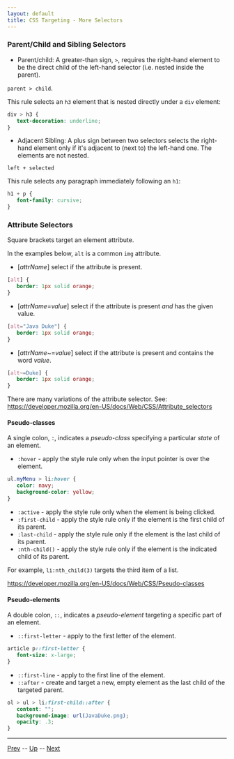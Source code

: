 ```yaml
---
layout: default
title: CSS Targeting - More Selectors
---
```


### Parent/Child and Sibling Selectors

* Parent/child: A greater-than sign, `>`, requires the right-hand element to be the direct child of the left-hand selector (i.e. nested inside the parent).

`parent > child`.

This rule selects an `h3` element that is nested directly under a `div` element:

```css
div > h3 {
   text-decoration: underline;
}
```

* Adjacent Sibling: A plus sign between two selectors selects the right-hand element only if it's adjacent to (next to) the left-hand one. The elements are not nested.

`left + selected`

This rule selects any paragraph immediately following an `h1`:

```css
h1 + p {
   font-family: cursive;
}
```

### Attribute Selectors

Square brackets target an element attribute.

In the examples below, `alt` is a common `img` attribute.

* [*attrName*] select if the attribute is present.

```css
[alt] {
   border: 1px solid orange;
}
```

* [*attrName*=*value*] select if the attribute is present _and_ has the given value.

```css
[alt="Java Duke"] {
   border: 1px solid orange;
}
```

* [*attrName*~=*value*] select if the attribute is present and contains the word *value*.

```css
[alt~=Duke] {
   border: 1px solid orange;
}
```

There are many variations of the attribute selector. See: https://developer.mozilla.org/en-US/docs/Web/CSS/Attribute_selectors

#### Pseudo-classes

A single colon, `:`, indicates a *pseudo-class* specifying a particular *state* of an element.

* `:hover` - apply the style rule only when the input pointer is over the element.

```css
ul.myMenu > li:hover {
   color: navy;
   background-color: yellow;
}
```

* `:active` - apply the style rule only when the element is being clicked.
* `:first-child` - apply the style rule only if the element is the first child of its parent.
* `:last-child` - apply the style rule only if the element is the last child of its parent.
* `:nth-child()` - apply the style rule only if the element is the indicated child of its parent.

For example, `li:nth_child(3)` targets the third item of a list.

https://developer.mozilla.org/en-US/docs/Web/CSS/Pseudo-classes

#### Pseudo-elements

A double colon, `::`, indicates a *pseudo-element* targeting a specific part of an element.

* `::first-letter` - apply to the first letter of the element.

```css
article p::first-letter {
   font-size: x-large;
}
```

* `::first-line` - apply to the first line of the element.
* `::after` - create and target a new, empty element as the last child of the targeted parent.

```css
ol > ul > li:first-child::after {
   content: "";
   background-image: url(JavaDuke.png);
   opacity: .3;
}
```

<hr>

[Prev](cssCascade.md) -- [Up](README.md) -- [Next](cssBoxModel.md)

